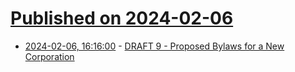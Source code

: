 # [Published on 2024-02-06](index.md)

* [2024-02-06, 16:16:00](https://soylentnews.org/meta/article.pl?sid=24/02/06/168243&from=rss) - [DRAFT 9 - Proposed Bylaws for a New Corporation](https://soylentnews.org/meta/article.pl?sid=24/02/06/168243&from=rss)
